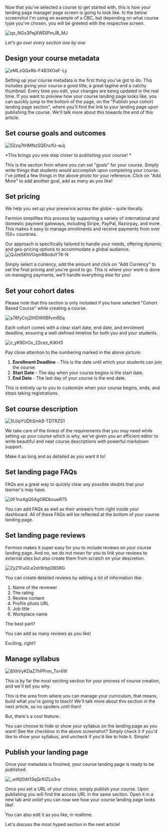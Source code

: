 Now that you've selected a course to get started with, this is how your landing page manager page screen is going to look like. In the below screenshot I'm using an example of a CBC, but depending on what course type you've chosen, you will be greeted with the respective screen.

![qz_NGx3PejXWDIPmJB_MJ](https://creator-assets.codedamn.com/fermion-instructor/01-08-2024/instructor_66467ae8ada1f52e23942268/qz_NGx3PejXWDIPmJB_MJ)

*Let's go over every section one by one*
## Design your course metadata

![eMLzQQxRb-F4B3XOeF-Ly](https://creator-assets.codedamn.com/fermion-instructor/01-08-2024/instructor_66467ae8ada1f52e23942268/eMLzQQxRb-F4B3XOeF-Ly)

Setting up your course metadata is the first thing you've got to do. This includes giving your course a good title, a great tagline and a catchy thumbnail. Every time you edit, your changes are being updated in the real time. If you want to preview how your course landing page looks like, you can quickly jump to the bottom of the page, on the "Publish your cohort landing page section", where you'll find the link to your landing page upon publishing the course. We'll talk more about this towards the end of this article.

## Set course goals and outcomes 

![52zq7tHMNzSQEhcfU-wJj](https://creator-assets.codedamn.com/fermion-instructor/01-08-2024/instructor_66467ae8ada1f52e23942268/52zq7tHMNzSQEhcfU-wJj)

*This brings you one step closer to publishing your course! 
*

This is the section from where you can set "goals" for your course. Simply write things that students would accomplish upon completing your course. I've jotted a few things in the above photo for your reference. Click on "Add More" to add another goal, add as many as you like! 

## Set pricing

We help you set up your presence across the globe – quite literally.

Fermion simplifies this process by supporting a variety of international and domestic payment gateways, including Stripe, PayPal, Razorpay, and more. This makes it easy to manage enrollments and receive payments from over 150+ countries.

Our approach is specifically tailored to handle your needs, offering dynamic and geo-pricing options to accommodate a global audience.
![QJze5KhVGqmR8oduYT6-N](https://creator-assets.codedamn.com/fermion-instructor/01-08-2024/instructor_66467ae8ada1f52e23942268/QJze5KhVGqmR8oduYT6-N)

Simply select a currency, add the amount and click on "Add Currency" to set the final pricing and you're good to go. This is where your work is done on managing payments, we'll handle everything else for you!

## Set your cohort dates

Please note that this section is only included if you have selected "Cohort Based Course" while creating a course. 

![s78fyCnj2IHDW6Bfvm6Eq](https://creator-assets.codedamn.com/fermion-instructor/01-08-2024/instructor_66467ae8ada1f52e23942268/s78fyCnj2IHDW6Bfvm6Eq)

Each cohort comes with a clear start date, end date, and enrolment deadline, ensuring a well-defined timeline for both you and your students.

![c_yK9DrOx_22cez_KiKH3](https://creator-assets.codedamn.com/fermion-instructor/01-08-2024/instructor_66467ae8ada1f52e23942268/c_yK9DrOx_22cez_KiKH3)

Pay close attention to the numbering marked in the above picture: 

1. **Enrollment Deadline** - This is the date until which your students can join the course.
2. **Start Date** - The day when your course begins is the start date.
3. **End Date** - The last day of your course is the end date. 

This is entirely up to you to customize when your course begins, ends, and stops taking registrations. 

## Set course description

![3LtlqYUDhSmk9-TDTRZS1](https://creator-assets.codedamn.com/fermion-instructor/01-08-2024/instructor_66467ae8ada1f52e23942268/3LtlqYUDhSmk9-TDTRZS1)

We take care of the tiniest of the requirements that you may need while setting up your course which is why, we've given you an efficient editor to write beautiful and neat course descriptions with powerful markdown support.

Make it as long and as detailed as you want it to!

## Set landing page FAQs

FAQs are a great way to quickly clear any possible doubts that your learner's may have. 

![0F1nz4gQ5AgORDbcueR75](https://creator-assets.codedamn.com/fermion-instructor/01-08-2024/instructor_66467ae8ada1f52e23942268/0F1nz4gQ5AgORDbcueR75)

You can add FAQs as well as their answers from right inside your dashboard. All of these FAQs will be reflected at the bottom of your course landing page. 

## Set landing page reviews

Fermion makes it super easy for you to include reviews on your course landing page. And no, we do not mean for you to link your reviews to external sites but also create them from scratch on your descretion. 

![ZyZ1FuGLe2dr9rbpDBS6G](https://creator-assets.codedamn.com/fermion-instructor/01-08-2024/instructor_66467ae8ada1f52e23942268/ZyZ1FuGLe2dr9rbpDBS6G)

You can create detailed reviews by adding a lot of information like: 
1. Name of the reviewer
2. The rating
3. Review content
4. Profile photo URL
5. Job title
6. Workplace name

The best part? 

You can add as many reviews as you like! 

Exciting, right? 

## Manage syllabus

![8XhVyKDaZ7hPFnm_Txr4W](https://creator-assets.codedamn.com/fermion-instructor/01-08-2024/instructor_66467ae8ada1f52e23942268/8XhVyKDaZ7hPFnm_Txr4W)

This is by far the most exciting section for your process of course creation, and we'll tell you why. 

This is the area from where you can manage your curriculum, that means, build what you're going to teach! We'll talk more about this section in the next article, so no spoilers until then! 

But, there's a cool feature.. 

You can choose to hide or show your syllabus on the landing page as you want! See the checkbox in the above screenshot? Simply check it if you'd like to show your syllabus, and uncheck if you'd like to hide it. Simple!

## Publish your landing page

Once your metadata is finished, your course landing page is ready to be published. 

![_wWjl0At13qQrXIZLo3rx](https://creator-assets.codedamn.com/fermion-instructor/01-08-2024/instructor_66467ae8ada1f52e23942268/_wWjl0At13qQrXIZLo3rx)

Once you set a URL of your choice, simply publish your course. Upon publishing you will find the access URL in the same section. Open it in a new tab and *voila!* you can now see how your course landing page looks like! 

You can also edit it as you like, in realtime. 



Let's discuss the most hyped section in the next article!  

